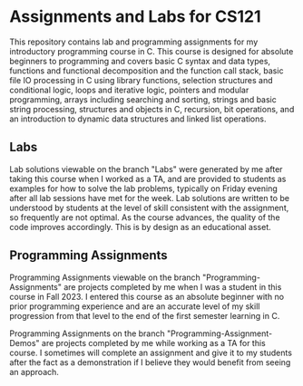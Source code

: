 # Assignments and Labs for CS121
This repository contains lab and programming assignments for my introductory programming course in C. This course is designed for absolute beginners to programming and covers basic C syntax and data types, functions and functional decomposition and the function call stack, basic file IO processing in C using library functions, selection structures and conditional logic, loops and iterative logic, pointers and modular programming, arrays including searching and sorting, strings and basic string processing, structures and objects in C, recursion, bit operations, and an introduction to dynamic data structures and linked list operations.

## Labs
Lab solutions viewable on the branch "Labs" were generated by me after taking this course when I worked as a TA, and are provided to students as examples for how to solve the lab problems, typically on Friday evening after all lab sessions have met for the week. Lab solutions are written to be understood by students at the level of skill consistent with the assignment, so frequently are not optimal. As the course advances, the quality of the code improves accordingly. This is by design as an educational asset.

## Programming Assignments
Programming Assignments viewable on the branch "Programming-Assignments" are projects completed by me when I was a student in this course in Fall 2023. I entered this course as an absolute beginner with no prior programming experience and are an accurate level of my skill progression from that level to the end of the first semester learning in C.

Programming Assignments on the branch "Programming-Assignment-Demos" are projects completed by me while working as a TA for this course. I sometimes will complete an assignment and give it to my students after the fact as a demonstration if I believe they would benefit from seeing an approach.
